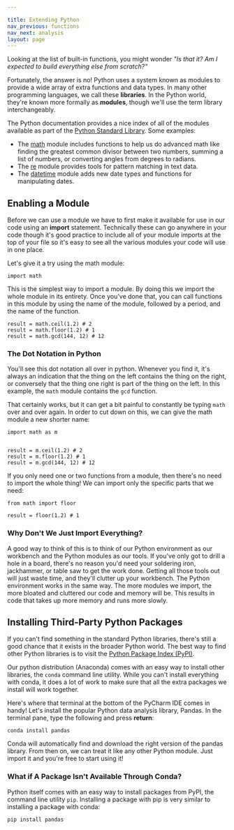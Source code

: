 ```yaml
---

title: Extending Python
nav_previous: functions
nav_next: analysis
layout: page
---
```


Looking at the list of built-in functions, you might wonder *"Is that it? Am I expected to build everything else from scratch?"*

Fortunately, the answer is no! Python uses a system known as modules to provide a wide array of extra functions and data types. In many other programming languages, we call these **libraries**. In the Python world, they're known more formally as **modules**, though we'll use the term library interchangeably.

The Python documentation provides a nice index of all of the modules available as part of the [Python Standard Library](https://docs.python.org/3/library/index.html#library-index). Some examples:

* The [math](https://docs.python.org/3/library/math.html) module includes functions to help us do advanced math like finding the greatest common divisor between two numbers, summing a list of numbers, or converting angles from degrees to radians. 
* The [re](https://docs.python.org/3/library/re.html) module provides tools for pattern matching in text data.
* The [datetime](https://docs.python.org/3/library/datetime.html) module adds new date types and functions for manipulating dates. 

## Enabling a Module

Before we can use a module we have to first make it available for use in our code using an **import** statement. Technically these can go anywhere in your code though it's good practice to include all of your module imports at the top of your file so it's easy to see all the various modules your code will use in one place. 

Let's give it a try using the math module:
```
import math
```


This is the simplest way to import a module. By doing this we import the whole module in its entirety. Once you've done that, you can call functions in this module by using the name of the module, followed by a period, and the name of the function.

```
result = math.ceil(1.2) # 2
result = math.floor(1.2) # 1
result = math.gcd(144, 12) # 12
```

<div class="aside" markdown="1">

### The Dot Notation in Python

You'll see this dot notation all over in python. Whenever you find it, it's always an indication that the thing on the left contains the thing on the right, or conversely that the thing one right is part of the thing on the left. In this example, the `math` module contains the `gcd` function. 

</div>

That certainly works, but it can get a bit painful to constantly be typing `math` over and over again. In order to cut down on this, we can give the math module a new shorter name:

```
import math as m


result = m.ceil(1.2) # 2
result = m.floor(1.2) # 1
result = m.gcd(144, 12) # 12
```

If you only need one or two functions from a module, then there's no need to import the whole thing! We can import only the specific parts that we need:

```
from math import floor

result = floor(1.2) # 1
```

<div class="aside" markdown="1">

### Why Don't We Just Import Everything?

A good way to think of this is to think of our Python environment as our workbench and the Python modules as our tools. If you've only got to drill a hole in a board, there's no reason you'd need your soldering iron, jackhammer, or table saw to get the work done. Getting all those tools out will just waste time, and they'll clutter up your workbench. The Python environment works in the same way. The more modules we import, the more bloated and cluttered our code and memory will be. This results in code that takes up more memory and runs more slowly.

</div>

## Installing Third-Party Python Packages

If you can't find something in the standard Python libraries, there's still a good chance that it exists in the broader Python world. The best way to find other Python libraries is to visit the [Python Package Index (PyPI)](https://pypi.org).

Our python distribution (Anaconda) comes with an easy way to install other libraries, the `conda` command line utility. While you can't install everything with conda, it does a lot of work to make sure that all the extra packages we install will work together. 

Here's where that terminal at the bottom of the PyCharm IDE comes in handy! Let's install the popular Python data analysis library, Pandas.  In the terminal pane, type the following and press **return**:

`conda install pandas`

Conda will automatically find and download the right version of the pandas library. From then on, we can treat it like any other Python module. Just import it and you're free to start using it!

### What if A Package Isn't Available Through Conda?

Python itself comes with an easy way to install packages from PyPI, the command line utility `pip`. Installing a package with pip is very similar to installing a package with conda: 

`pip install pandas`
